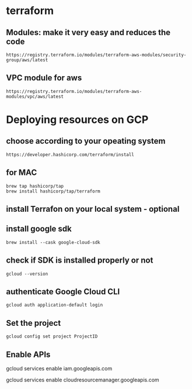 # terraform

## Modules: make it very easy and reduces the code
    https://registry.terraform.io/modules/terraform-aws-modules/security-group/aws/latest

## VPC module for aws 
    https://registry.terraform.io/modules/terraform-aws-modules/vpc/aws/latest


# Deploying resources on GCP
## choose according to your opeating system
    https://developer.hashicorp.com/terraform/install
## for MAC
    brew tap hashicorp/tap
    brew install hashicorp/tap/terraform

## install Terrafon on your local system - optional

## install google sdk
    brew install --cask google-cloud-sdk
## check if SDK is installed properly or not
    gcloud --version
## authenticate Google Cloud CLI
    gcloud auth application-default login 

## Set the project 
    gcloud config set project ProjectID

## Enable APIs
gcloud services enable iam.googleapis.com

gcloud services enable cloudresourcemanager.googleapis.com